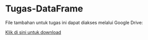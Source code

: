# Tugas-DataFrame

File tambahan untuk tugas ini dapat diakses melalui Google Drive:

[Klik di sini untuk download](https://drive.google.com/file/d/1CaPDfbOhsH9amkSJf14XhcYm-ucCP4yB/view?usp=sharing)

